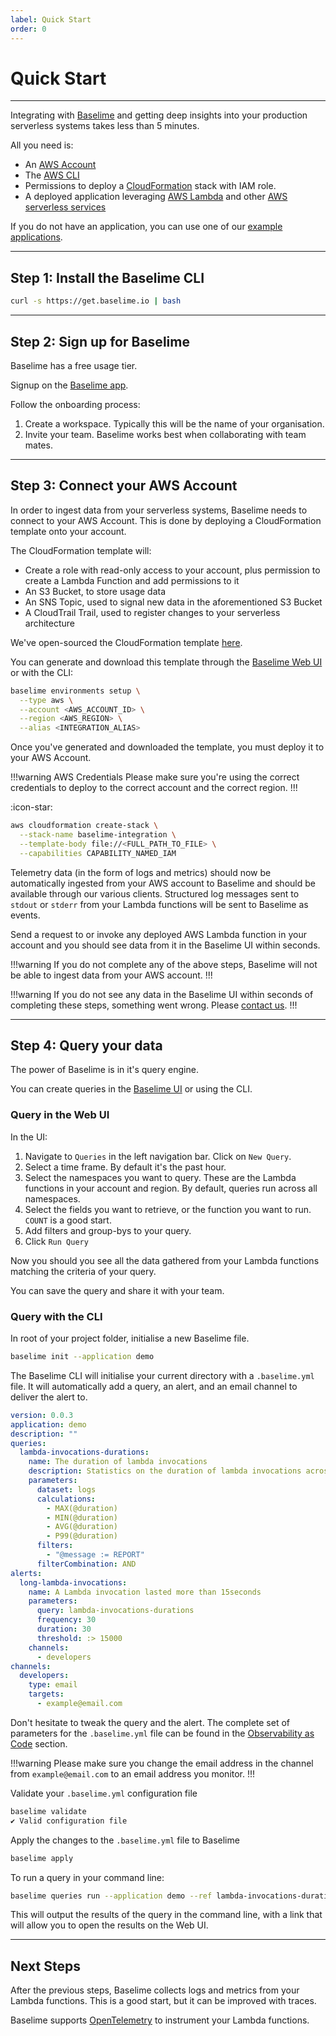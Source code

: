 ```yaml
---
label: Quick Start
order: 0
---
```


# Quick Start

---

Integrating with [Baselime](https://baselime.io) and getting deep insights into your production serverless systems takes less than 5 minutes.

All you need is:
- An [AWS Account](https://aws.amazon.com/)
- The [AWS CLI](https://aws.amazon.com/cli/)
- Permissions to deploy a [CloudFormation](https://aws.amazon.com/cloudformation/) stack with IAM role.
- A deployed application leveraging [AWS Lambda](https://aws.amazon.com/lambda/) and other [AWS serverless services](https://aws.amazon.com/serverless/)

If you do not have an application, you can use one of our [example applications](https://github.com/Baselime/examples).

---

## Step 1: Install the Baselime CLI

```bash # :icon-terminal: terminal
curl -s https://get.baselime.io | bash
```

---

## Step 2: Sign up for Baselime

Baselime has a free usage tier.

Signup on the [Baselime app](https://baselime.io/signup).

Follow the onboarding process:
1. Create a workspace. Typically this will be the name of your organisation.
2. Invite your team. Baselime works best when collaborating with team mates.

---

## Step 3: Connect your AWS Account

In order to ingest data from your serverless systems, Baselime needs to connect to your AWS Account. This is done by deploying a CloudFormation template onto your account.

The CloudFormation template will:
- Create a role with read-only access to your account, plus permission to create a Lambda Function and add permissions to it
- An S3 Bucket, to store usage data
- An SNS Topic, used to signal new data in the aforementioned S3 Bucket
- A CloudTrail Trail, used to register changes to your serverless architecture

We've open-sourced the CloudFormation template [here](../integrations/integration.md).

You can generate and download this template through the [Baselime Web UI](https://baselime.io) or with the CLI:

```bash # :icon-terminal: terminal
baselime environments setup \
  --type aws \
  --account <AWS_ACCOUNT_ID> \
  --region <AWS_REGION> \
  --alias <INTEGRATION_ALIAS>
```

Once you've generated and downloaded the template, you must deploy it to your AWS Account.

!!!warning AWS Credentials
Please make sure you're using the correct credentials to deploy to the correct account and the correct region.
!!!

:icon-star:

```bash # :icon-terminal: terminal
aws cloudformation create-stack \
  --stack-name baselime-integration \
  --template-body file://<FULL_PATH_TO_FILE> \
  --capabilities CAPABILITY_NAMED_IAM
```

Telemetry data (in the form of logs and metrics) should now be automatically ingested from your AWS account to Baselime and should be available through our various clients. Structured log messages sent to `stdout` or `stderr` from your Lambda functions will be sent to Baselime as events.

Send a request to or invoke any deployed AWS Lambda function in your account and you should see data from it in the Baselime UI within seconds. 

!!!warning 
If you do not complete any of the above steps, Baselime will not be able to ingest data from your AWS account.
!!!

!!!warning 
If you do not see any data in the Baselime UI within seconds of completing these steps, something went wrong. Please [contact us](mailto:support@baselime.io).
!!!

---

## Step 4: Query your data

The power of Baselime is in it's query engine.

You can create queries in the [Baselime UI](https://baselime.io) or using the CLI.

### Query in the Web UI

In the UI:
1. Navigate to `Queries` in the left navigation bar. Click on `New Query`.
2. Select a time frame. By default it's the past hour.
3. Select the namespaces you want to query. These are the Lambda functions in your account and region. By default, queries run across all namespaces.
4. Select the fields you want to retrieve, or the function you want to run. `COUNT` is a good start.
5. Add filters and group-bys to your query.
6. Click `Run Query`

Now you should you see all the data gathered from your Lambda functions matching the criteria of your query.

You can save the query and share it with your team.

### Query with the CLI

In root of your project folder, initialise a new Baselime file.

```bash # :icon-terminal: terminal
baselime init --application demo
```

The Baselime CLI will initialise your current directory with a `.baselime.yml` file. It will automatically add a query, an alert, and an email channel to deliver the alert to. 

```yaml # :icon-code: .baselime.yml
version: 0.0.3
application: demo
description: ""
queries:
  lambda-invocations-durations:
    name: The duration of lambda invocations
    description: Statistics on the duration of lambda invocations across the stack
    parameters:
      dataset: logs
      calculations:
        - MAX(@duration)
        - MIN(@duration)
        - AVG(@duration)
        - P99(@duration)
      filters:
        - "@message := REPORT"
      filterCombination: AND
alerts:
  long-lambda-invocations:
    name: A Lambda invocation lasted more than 15seconds
    parameters:
      query: lambda-invocations-durations
      frequency: 30
      duration: 30
      threshold: :> 15000
    channels:
      - developers
channels:
  developers:
    type: email
    targets:
      - example@email.com
```

Don't hesitate to tweak the query and the alert. The complete set of parameters for the `.baselime.yml` file can be found in the [Observability as Code](../observability-as-code/overview.md) section.

!!!warning 
Please make sure you change the email address in the channel from `example@email.com` to an email address you monitor.
!!!

Validate your `.baselime.yml` configuration file

```bash # :icon-terminal: terminal
baselime validate
✔ Valid configuration file
```

Apply the changes to the `.baselime.yml` file to Baselime

```bash # :icon-terminal: terminal
baselime apply
```

To run a query in your command line:

```bash # :icon-terminal: terminal
baselime queries run --application demo --ref lambda-invocations-durations
```

This will output the results of the query in the command line, with a link that will allow you to open the results on the Web UI.

---

## Next Steps

After the previous steps, Baselime collects logs and metrics from your Lambda functions. This is a good start, but it can be improved with traces.

Baselime supports [OpenTelemetry](https://opentelemetry.io/) to instrument your Lambda functions.
